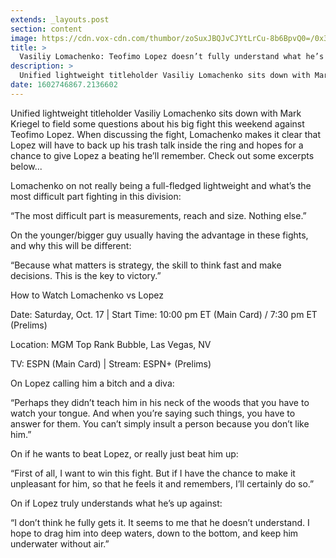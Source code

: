 ```yaml
--- 
extends: _layouts.post 
section: content 
image: https://cdn.vox-cdn.com/thumbor/zoSuxJBQJvCJYtLrCu-8b6BpvQ0=/0x356:4908x2926/fit-in/1200x630/cdn.vox-cdn.com/uploads/chorus_asset/file/21958086/1171400486.jpg.jpg 
title: > 
  Vasiliy Lomachenko: Teofimo Lopez doesn’t fully understand what he’s in for 
description: > 
  Unified lightweight titleholder Vasiliy Lomachenko sits down with Mark Kriegel to field some questions about his big fight this weekend against Teofimo Lopez.When discussing the fight, Lomachenko makes it clear that Lopez will have to back up his trash talk inside the ring and hopes for a chance to give Lopez a beating he’ll remember.You can’t simply insult a person because you don’t like him.”On if he wants to beat Lopez, or really just beat him up:“First of all, I want to win this fight.But if I have the chance to make it unpleasant for him, so that he feels it and remembers, I’ll certainly do so.”On if Lopez truly understands what he’s up against:“I don’t think he fully gets it.I hope to drag him into deep waters, down to the bottom, and keep him underwater without air.” 
date: 1602746867.2136602 
--- 
```

Unified lightweight titleholder Vasiliy Lomachenko sits down with Mark Kriegel to field some questions about his big fight this weekend against Teofimo Lopez. When discussing the fight, Lomachenko makes it clear that Lopez will have to back up his trash talk inside the ring and hopes for a chance to give Lopez a beating he’ll remember. Check out some excerpts below...

Lomachenko on not really being a full-fledged lightweight and what’s the most difficult part fighting in this division:

“The most difficult part is measurements, reach and size. Nothing else.”

On the younger/bigger guy usually having the advantage in these fights, and why this will be different:

“Because what matters is strategy, the skill to think fast and make decisions. This is the key to victory.”

How to Watch Lomachenko vs Lopez

Date: Saturday, Oct. 17 | Start Time: 10:00 pm ET (Main Card) / 7:30 pm ET (Prelims)

Location: MGM Top Rank Bubble, Las Vegas, NV

TV: ESPN (Main Card) | Stream: ESPN+ (Prelims)

On Lopez calling him a bitch and a diva:

“Perhaps they didn’t teach him in his neck of the woods that you have to watch your tongue. And when you’re saying such things, you have to answer for them. You can’t simply insult a person because you don’t like him.”

On if he wants to beat Lopez, or really just beat him up:

“First of all, I want to win this fight. But if I have the chance to make it unpleasant for him, so that he feels it and remembers, I’ll certainly do so.”

On if Lopez truly understands what he’s up against:

“I don’t think he fully gets it. It seems to me that he doesn’t understand. I hope to drag him into deep waters, down to the bottom, and keep him underwater without air.”